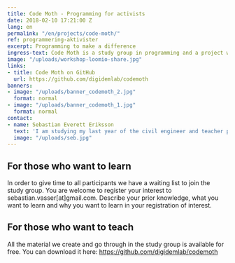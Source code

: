 ```yaml
---
title: Code Moth - Programming for activists
date: 2018-02-10 17:21:00 Z
lang: en
permalink: "/en/projects/code-moth/"
ref: programmering-aktivister
excerpt: Programming to make a difference
ingress-text: Code Moth is a study group in programming and a project with Digidem Lab. We learn programming to make a difference.
image: "/uploads/workshop-loomio-share.jpg"
links:
- title: Code Moth on GitHub
  url: https://github.com/digidemlab/codemoth
banners:
- image: "/uploads/banner_codemoth_2.jpg"
  format: normal
- image: "/uploads/banner_codemoth_1.jpg"
  format: normal
contact:
- name: Sebastian Everett Eriksson
  text: 'I am studying my last year of the civil engineer and teacher program at Chalmers and have held programing courses before at Omställningsverkstan, in connection to Gothenburg Hackerspace and Studiefrämjandet.'
  image: "/uploads/seb.jpg"
---
```


## For those who want to learn
In order to give time to all participants we have a waiting list to join the study group. You are welcome to register your interest to sebastian.vasser[at]gmail.com. Describe your prior knowledge, what you want to learn and why you want to learn in your registration of interest.

## For those who want to teach
All the material we create and go through in the study group is available for free. You can download it here: <https://github.com/digidemlab/codemoth>
